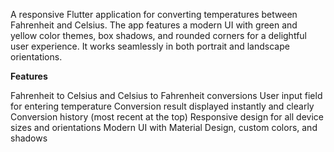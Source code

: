 A responsive Flutter application for converting temperatures between Fahrenheit and Celsius. The app features a modern UI with green and yellow color themes, box shadows, and rounded corners for a delightful user experience. It works seamlessly in both portrait and landscape orientations.

**Features**

Fahrenheit to Celsius and Celsius to Fahrenheit conversions
User input field for entering temperature
Conversion result displayed instantly and clearly
Conversion history (most recent at the top)
Responsive design for all device sizes and orientations
Modern UI with Material Design, custom colors, and shadows


